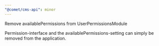 ```yaml
---
"@comet/cms-api": minor
---
```


Remove availablePermissions from UserPermissionsModule

Permission-interface and the availablePermissions-setting can simply be removed from the application.
